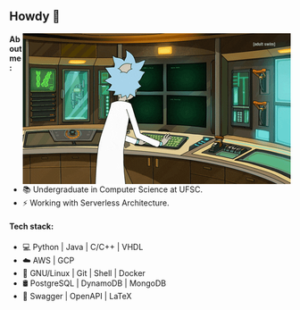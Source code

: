 ## Howdy :metal:

<img align="right" alt="GIF" src="https://github.com/darshan-jain/darshan-jain/blob/master/rick.gif" />

#### About me:
- 📚 Undergraduate in Computer Science at UFSC.
- ⚡ Working with Serverless Architecture.

#### Tech stack:
- 💻 Python | Java | C/C++ | VHDL
- ☁️ AWS | GCP
- 🧰 GNU/Linux | Git | Shell | Docker 
- 🛢 PostgreSQL | DynamoDB | MongoDB
- 📝 Swagger | OpenAPI | LaTeX
